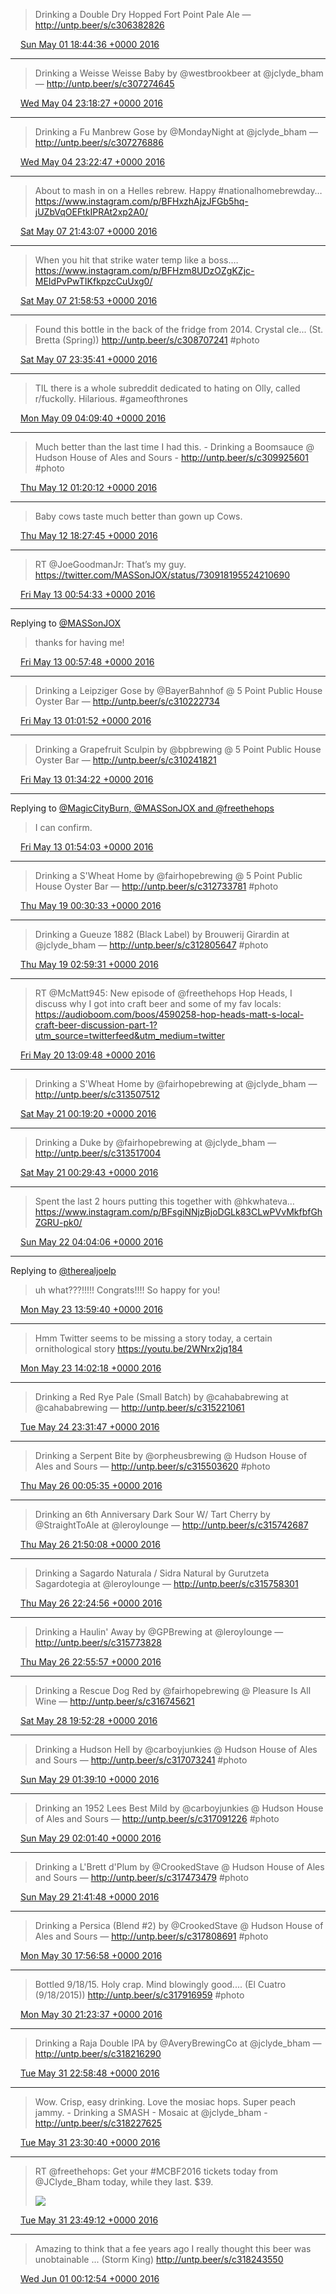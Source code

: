 > Drinking a Double Dry Hopped Fort Point Pale Ale — http://untp.beer/s/c306382826

<img src="media/tweet.ico" width="12" /> [Sun May 01 18:44:36 +0000 2016](https://twitter.com/nhudson/status/726844790004977665)

----

> Drinking a Weisse Weisse Baby by @westbrookbeer at @jclyde_bham — http://untp.beer/s/c307274645

<img src="media/tweet.ico" width="12" /> [Wed May 04 23:18:27 +0000 2016](https://twitter.com/nhudson/status/728000867597750272)

----

> Drinking a Fu Manbrew Gose by @MondayNight at @jclyde_bham — http://untp.beer/s/c307276886

<img src="media/tweet.ico" width="12" /> [Wed May 04 23:22:47 +0000 2016](https://twitter.com/nhudson/status/728001961480589312)

----

> About to mash in on a Helles rebrew. Happy #nationalhomebrewday… https://www.instagram.com/p/BFHxzhAjzJFGb5hq-jUZbVqOEFtkIPRAt2xp2A0/

<img src="media/tweet.ico" width="12" /> [Sat May 07 21:43:07 +0000 2016](https://twitter.com/nhudson/status/729064041004597248)

----

> When you hit that strike water temp like a boss.… https://www.instagram.com/p/BFHzm8UDzOZgKZjc-MEIdPvPwTIKfkpzcCuUxg0/

<img src="media/tweet.ico" width="12" /> [Sat May 07 21:58:53 +0000 2016](https://twitter.com/nhudson/status/729068008916844544)

----

> Found this bottle in the back of the fridge from 2014. Crystal cle... (St. Bretta (Spring)) http://untp.beer/s/c308707241 #photo

<img src="media/tweet.ico" width="12" /> [Sat May 07 23:35:41 +0000 2016](https://twitter.com/nhudson/status/729092370789224448)

----

> TIL there is a whole subreddit dedicated to hating on Olly, called r/fuckolly. Hilarious. #gameofthrones

<img src="media/tweet.ico" width="12" /> [Mon May 09 04:09:40 +0000 2016](https://twitter.com/nhudson/status/729523707660652545)

----

> Much better than the last time I had this. - Drinking a Boomsauce @ Hudson House of Ales and Sours - http://untp.beer/s/c309925601 #photo

<img src="media/tweet.ico" width="12" /> [Thu May 12 01:20:12 +0000 2016](https://twitter.com/nhudson/status/730568223125557248)

----

> Baby cows taste much better than gown up Cows.

<img src="media/tweet.ico" width="12" /> [Thu May 12 18:27:45 +0000 2016](https://twitter.com/nhudson/status/730826813706928128)

----

> RT @JoeGoodmanJr: That’s my guy. https://twitter.com/MASSonJOX/status/730918195524210690

<img src="media/tweet.ico" width="12" /> [Fri May 13 00:54:33 +0000 2016](https://twitter.com/nhudson/status/730924154489184256)

----

Replying to [@MASSonJOX](https://twitter.com/@MASSonJOX/status/730918195524210690)

> thanks for having me!

<img src="media/tweet.ico" width="12" /> [Fri May 13 00:57:48 +0000 2016](https://twitter.com/nhudson/status/730924974286864385)

----

> Drinking a Leipziger Gose by @BayerBahnhof @ 5 Point Public House Oyster Bar — http://untp.beer/s/c310222734

<img src="media/tweet.ico" width="12" /> [Fri May 13 01:01:52 +0000 2016](https://twitter.com/nhudson/status/730925996719869953)

----

> Drinking a Grapefruit Sculpin by @bpbrewing @ 5 Point Public House Oyster Bar — http://untp.beer/s/c310241821

<img src="media/tweet.ico" width="12" /> [Fri May 13 01:34:22 +0000 2016](https://twitter.com/nhudson/status/730934175289737217)

----

Replying to [@MagicCityBurn, @MASSonJOX and @freethehops](https://twitter.com/MagicCityBurn/status/730937198258749440)

> I can confirm.

<img src="media/tweet.ico" width="12" /> [Fri May 13 01:54:03 +0000 2016](https://twitter.com/nhudson/status/730939128208990208)

----

> Drinking a S'Wheat Home by @fairhopebrewing @ 5 Point Public House Oyster Bar — http://untp.beer/s/c312733781 #photo

<img src="media/tweet.ico" width="12" /> [Thu May 19 00:30:33 +0000 2016](https://twitter.com/nhudson/status/733092442778521600)

----

> Drinking a Gueuze 1882 (Black Label) by Brouwerij Girardin at @jclyde_bham — http://untp.beer/s/c312805647 #photo

<img src="media/tweet.ico" width="12" /> [Thu May 19 02:59:31 +0000 2016](https://twitter.com/nhudson/status/733129931560001537)

----

> RT @McMatt945: New episode of @freethehops Hop Heads, I discuss why I got into craft beer and some of my fav locals: https://audioboom.com/boos/4590258-hop-heads-matt-s-local-craft-beer-discussion-part-1?utm_source=twitterfeed&utm_medium=twitter

<img src="media/tweet.ico" width="12" /> [Fri May 20 13:09:48 +0000 2016](https://twitter.com/nhudson/status/733645903056228354)

----

> Drinking a S'Wheat Home by @fairhopebrewing at @jclyde_bham — http://untp.beer/s/c313507512

<img src="media/tweet.ico" width="12" /> [Sat May 21 00:19:20 +0000 2016](https://twitter.com/nhudson/status/733814396707835904)

----

> Drinking a Duke by @fairhopebrewing at @jclyde_bham — http://untp.beer/s/c313517004

<img src="media/tweet.ico" width="12" /> [Sat May 21 00:29:43 +0000 2016](https://twitter.com/nhudson/status/733817011294216193)

----

> Spent the last 2 hours putting this together with @hkwhateva… https://www.instagram.com/p/BFsgiNNjzBjoDGLk83CLwPVvMkfbfGhZGRU-pk0/

<img src="media/tweet.ico" width="12" /> [Sun May 22 04:04:06 +0000 2016](https://twitter.com/nhudson/status/734233350437736452)

----

Replying to [@therealjoelp](https://twitter.com/therealjoelp/status/734745039658684419)

> uh what???!!!!!  Congrats!!!!  So happy for you!

<img src="media/tweet.ico" width="12" /> [Mon May 23 13:59:40 +0000 2016](https://twitter.com/nhudson/status/734745616539123712)

----

> Hmm Twitter seems to be missing a story today, a certain ornithological story  https://youtu.be/2WNrx2jq184

<img src="media/tweet.ico" width="12" /> [Mon May 23 14:02:18 +0000 2016](https://twitter.com/nhudson/status/734746279973126144)

----

> Drinking a Red Rye Pale (Small Batch) by @cahababrewing at @cahababrewing — http://untp.beer/s/c315221061

<img src="media/tweet.ico" width="12" /> [Tue May 24 23:31:47 +0000 2016](https://twitter.com/nhudson/status/735251981607010304)

----

> Drinking a Serpent Bite by @orpheusbrewing @ Hudson House of Ales and Sours — http://untp.beer/s/c315503620 #photo

<img src="media/tweet.ico" width="12" /> [Thu May 26 00:05:35 +0000 2016](https://twitter.com/nhudson/status/735622873927258113)

----

> Drinking an 6th Anniversary Dark Sour W/ Tart Cherry by @StraightToAle at @leroylounge — http://untp.beer/s/c315742687

<img src="media/tweet.ico" width="12" /> [Thu May 26 21:50:08 +0000 2016](https://twitter.com/nhudson/status/735951174931783681)

----

> Drinking a Sagardo Naturala / Sidra Natural by Gurutzeta Sagardotegia at @leroylounge — http://untp.beer/s/c315758301

<img src="media/tweet.ico" width="12" /> [Thu May 26 22:24:56 +0000 2016](https://twitter.com/nhudson/status/735959936379826176)

----

> Drinking a Haulin' Away by @GPBrewing at @leroylounge — http://untp.beer/s/c315773828

<img src="media/tweet.ico" width="12" /> [Thu May 26 22:55:57 +0000 2016](https://twitter.com/nhudson/status/735967739957915648)

----

> Drinking a Rescue Dog Red by @fairhopebrewing @ Pleasure Is All Wine — http://untp.beer/s/c316745621

<img src="media/tweet.ico" width="12" /> [Sat May 28 19:52:28 +0000 2016](https://twitter.com/nhudson/status/736646339057070081)

----

> Drinking a Hudson Hell by @carboyjunkies @ Hudson House of Ales and Sours — http://untp.beer/s/c317073241 #photo

<img src="media/tweet.ico" width="12" /> [Sun May 29 01:39:10 +0000 2016](https://twitter.com/nhudson/status/736733589027606528)

----

> Drinking an 1952 Lees Best Mild by @carboyjunkies @ Hudson House of Ales and Sours — http://untp.beer/s/c317091226 #photo

<img src="media/tweet.ico" width="12" /> [Sun May 29 02:01:40 +0000 2016](https://twitter.com/nhudson/status/736739252281692160)

----

> Drinking a L'Brett d'Plum by @CrookedStave @ Hudson House of Ales and Sours — http://untp.beer/s/c317473479 #photo

<img src="media/tweet.ico" width="12" /> [Sun May 29 21:41:48 +0000 2016](https://twitter.com/nhudson/status/737036242131517440)

----

> Drinking a Persica (Blend #2) by @CrookedStave @ Hudson House of Ales and Sours — http://untp.beer/s/c317808691 #photo

<img src="media/tweet.ico" width="12" /> [Mon May 30 17:56:58 +0000 2016](https://twitter.com/nhudson/status/737342050463567872)

----

> Bottled 9/18/15. Holy crap. Mind blowingly good.... (El Cuatro (9/18/2015)) http://untp.beer/s/c317916959 #photo

<img src="media/tweet.ico" width="12" /> [Mon May 30 21:23:37 +0000 2016](https://twitter.com/nhudson/status/737394056289001472)

----

> Drinking a Raja Double IPA by @AveryBrewingCo at @jclyde_bham — http://untp.beer/s/c318216290

<img src="media/tweet.ico" width="12" /> [Tue May 31 22:58:48 +0000 2016](https://twitter.com/nhudson/status/737780394641219584)

----

> Wow. Crisp, easy drinking. Love the mosiac hops. Super peach jammy. - Drinking a SMASH - Mosaic at @jclyde_bham - http://untp.beer/s/c318227625

<img src="media/tweet.ico" width="12" /> [Tue May 31 23:30:40 +0000 2016](https://twitter.com/nhudson/status/737788415815647232)

----

> RT @freethehops: Get your #MCBF2016 tickets today from @JClyde_Bham today, while they last. $39. 
> 
> ![](media/737793082171793408-Cj0hS9YUkAA1Ik4.jpg)

<img src="media/tweet.ico" width="12" /> [Tue May 31 23:49:12 +0000 2016](https://twitter.com/nhudson/status/737793082171793408)

----

> Amazing to think that a fee years ago I really thought this beer was unobtainable ... (Storm King) http://untp.beer/s/c318243550

<img src="media/tweet.ico" width="12" /> [Wed Jun 01 00:12:54 +0000 2016](https://twitter.com/nhudson/status/737799045805166593)